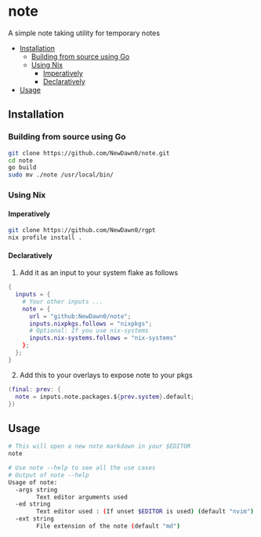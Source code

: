 # note
A simple note taking utility for temporary notes

<!-- vim-markdown-toc GFM -->

* [Installation](#installation)
    * [Building from source using Go](#building-from-source-using-go)
    * [Using Nix](#using-nix)
        * [Imperatively](#imperatively)
        * [Declaratively](#declaratively)
* [Usage](#usage)

<!-- vim-markdown-toc -->

## Installation
### Building from source using Go
```bash
git clone https://github.com/NewDawn0/note.git
cd note
go build
sudo mv ./note /usr/local/bin/
```
### Using Nix
#### Imperatively
```bash
git clone https://github.com/NewDawn0/rgpt
nix profile install .
```
#### Declaratively
1. Add it as an input to your system flake as follows
```nix
{
  inputs = {
    # Your other inputs ...
    note = {
      url = "github:NewDawn0/note";
      inputs.nixpkgs.follows = "nixpkgs";
      # Optional: If you use nix-systems
      inputs.nix-systems.follows = "nix-systems"
    };
  };
}
```

2. Add this to your overlays to expose note to your pkgs
```nix
(final: prev: {
  note = inputs.note.packages.${prev.system}.default;
})
```

## Usage
```bash
# This will open a new note markdown in your $EDITOR
note

# Use note --help to see all the use cases
# Output of note --help
Usage of note:
  -args string
    	Text editor arguments used
  -ed string
    	Text editor used : (If unset $EDITOR is used) (default "nvim")
  -ext string
    	File extension of the note (default "md")
```
